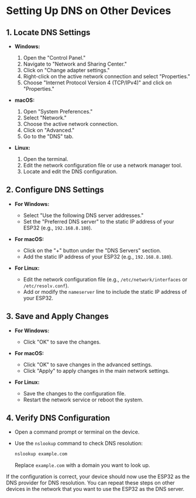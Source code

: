 # Setting Up DNS on Other Devices

## 1. Locate DNS Settings

- **Windows:**
  1. Open the "Control Panel."
  2. Navigate to "Network and Sharing Center."
  3. Click on "Change adapter settings."
  4. Right-click on the active network connection and select "Properties."
  5. Choose "Internet Protocol Version 4 (TCP/IPv4)" and click on "Properties."

- **macOS:**
  1. Open "System Preferences."
  2. Select "Network."
  3. Choose the active network connection.
  4. Click on "Advanced."
  5. Go to the "DNS" tab.

- **Linux:**
  1. Open the terminal.
  2. Edit the network configuration file or use a network manager tool.
  3. Locate and edit the DNS configuration.

## 2. Configure DNS Settings

- **For Windows:**
  - Select "Use the following DNS server addresses."
  - Set the "Preferred DNS server" to the static IP address of your ESP32 (e.g., `192.168.8.180`).

- **For macOS:**
  - Click on the "+" button under the "DNS Servers" section.
  - Add the static IP address of your ESP32 (e.g., `192.168.8.180`).

- **For Linux:**
  - Edit the network configuration file (e.g., `/etc/network/interfaces` or `/etc/resolv.conf`).
  - Add or modify the `nameserver` line to include the static IP address of your ESP32.

## 3. Save and Apply Changes

- **For Windows:**
  - Click "OK" to save the changes.

- **For macOS:**
  - Click "OK" to save changes in the advanced settings.
  - Click "Apply" to apply changes in the main network settings.

- **For Linux:**
  - Save the changes to the configuration file.
  - Restart the network service or reboot the system.

## 4. Verify DNS Configuration

- Open a command prompt or terminal on the device.
- Use the `nslookup` command to check DNS resolution:

  ```bash
  nslookup example.com
  ```

  Replace `example.com` with a domain you want to look up.

If the configuration is correct, your device should now use the ESP32 as the DNS provider for DNS resolution. You can repeat these steps on other devices in the network that you want to use the ESP32 as the DNS server.
